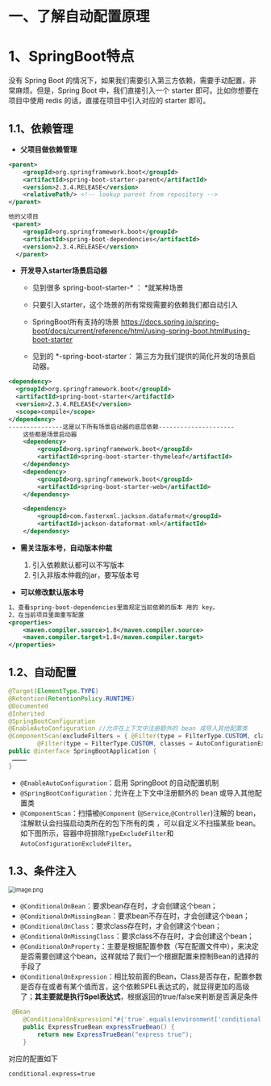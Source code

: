 # 一、了解自动配置原理

# 1、SpringBoot特点

没有 Spring Boot 的情况下，如果我们需要引入第三方依赖，需要手动配置，非常麻烦。但是，Spring Boot 中，我们直接引入一个 starter 即可。比如你想要在项目中使用 redis 的话，直接在项目中引入对应的 starter 即可。

## 1.1、依赖管理

- **父项目做依赖管理**

```xml
<parent>
    <groupId>org.springframework.boot</groupId>
    <artifactId>spring-boot-starter-parent</artifactId>
    <version>2.3.4.RELEASE</version>
    <relativePath/> <!-- lookup parent from repository -->
</parent>

他的父项目
 <parent>
    <groupId>org.springframework.boot</groupId>
    <artifactId>spring-boot-dependencies</artifactId>
    <version>2.3.4.RELEASE</version>
  </parent>
```

- **开发导入starter场景启动器**

  - 见到很多 spring-boot-starter-* ： *就某种场景

  - 只要引入starter，这个场景的所有常规需要的依赖我们都自动引入

  - SpringBoot所有支持的场景 https://docs.spring.io/spring-boot/docs/current/reference/html/using-spring-boot.html#using-boot-starter

  - 见到的  *-spring-boot-starter： 第三方为我们提供的简化开发的场景启动器。

```xml
<dependency>
  <groupId>org.springframework.boot</groupId>
  <artifactId>spring-boot-starter</artifactId>
  <version>2.3.4.RELEASE</version>
  <scope>compile</scope>
</dependency>
---------------这是以下所有场景启动器的底层依赖---------------------
    这些都是场景启动器
    <dependency>
        <groupId>org.springframework.boot</groupId>
        <artifactId>spring-boot-starter-thymeleaf</artifactId>
    </dependency>
    <dependency>
        <groupId>org.springframework.boot</groupId>
        <artifactId>spring-boot-starter-web</artifactId>
    </dependency>

    <dependency>
        <groupId>com.fasterxml.jackson.dataformat</groupId>
        <artifactId>jackson-dataformat-xml</artifactId>
    </dependency>
```

- **需关注版本号，自动版本仲裁**
  1. 引入依赖默认都可以不写版本
  2. 引入非版本仲裁的jar，要写版本号

- **可以修改默认版本号**

```xml
1、查看spring-boot-dependencies里面规定当前依赖的版本 用的 key。
2、在当前项目里面重写配置
<properties>
    <maven.compiler.source>1.8</maven.compiler.source>
    <maven.compiler.target>1.8</maven.compiler.target>    
</properties>
```

## 1.2、自动配置

```java
@Target(ElementType.TYPE)
@Retention(RetentionPolicy.RUNTIME)
@Documented
@Inherited
@SpringBootConfiguration
@EnableAutoConfiguration //允许在上下文中注册额外的 bean 或导入其他配置类
@ComponentScan(excludeFilters = { @Filter(type = FilterType.CUSTOM, classes = TypeExcludeFilter.class),
		@Filter(type = FilterType.CUSTOM, classes = AutoConfigurationExcludeFilter.class) })
public @interface SpringBootApplication {
 …………   
}
```

- `@EnableAutoConfiguration`：启用 SpringBoot 的自动配置机制
- `@SpringBootConfiguration`：允许在上下文中注册额外的 bean 或导入其他配置类
- `@ComponentScan`：扫描被`@Component` (`@Service`,`@Controller`)注解的 bean，注解默认会扫描启动类所在的包下所有的类 ，可以自定义不扫描某些 bean。如下图所示，容器中将排除`TypeExcludeFilter`和`AutoConfigurationExcludeFilter`。

## 1.3、条件注入

<img src="https://cdn.nlark.com/yuque/0/2020/png/1354552/1602835786727-28b6f936-62f5-4fd6-a6c5-ae690bd1e31d.png?x-oss-process=image%2Fwatermark%2Ctype_d3F5LW1pY3JvaGVp%2Csize_17%2Ctext_YXRndWlndS5jb20g5bCa56GF6LC3%2Ccolor_FFFFFF%2Cshadow_50%2Ct_80%2Cg_se%2Cx_10%2Cy_10" alt="image.png" style="zoom: 80%;" />

- `@ConditionalOnBean`：要求bean存在时，才会创建这个bean；
- `@ConditionalOnMissingBean`：要求bean不存在时，才会创建这个bean；
- `@ConditionalOnClass`：要求class存在时，才会创建这个bean；
- `@ConditionalOnMissingClass`：要求class不存在时，才会创建这个bean；
- `@ConditionalOnProperty`：主要是根据配置参数（写在配置文件中），来决定是否需要创建这个bean，这样就给了我们一个根据配置来控制Bean的选择的手段了
- `@ConditionalOnExpression`：相比较前面的Bean，Class是否存在，配置参数是否存在或者有某个值而言，这个依赖SPEL表达式的，就显得更加的高级了；**其主要就是执行Spel表达式**，根据返回的true/false来判断是否满足条件

```java
 @Bean
    @ConditionalOnExpression("#{'true'.equals(environment['conditional.express'])}")
    public ExpressTrueBean expressTrueBean() {
        return new ExpressTrueBean("express true");
    }
```

对应的配置如下

```properties
conditional.express=true
```

